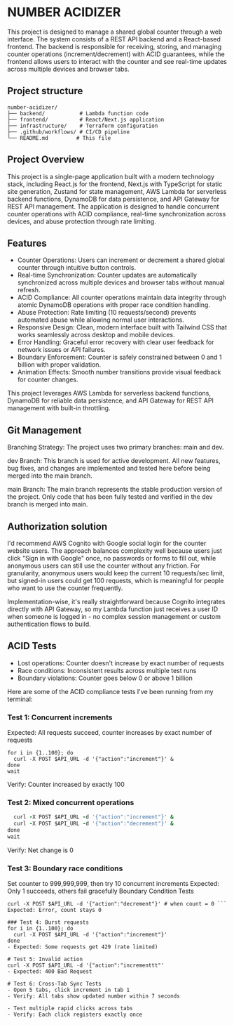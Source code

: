 # NUMBER ACIDIZER

This project is designed to manage a shared global counter through a web interface. The system consists of a REST API backend and a React-based frontend. The backend is responsible for receiving, storing, and managing counter operations (increment/decrement) with ACID guarantees, while the frontend allows users to interact with the counter and see real-time updates across multiple devices and browser tabs.

## Project structure

```
number-acidizer/
├── backend/           # Lambda function code
├── frontend/          # React/Next.js application
├── infrastructure/    # Terraform configuration
├── .github/workflows/ # CI/CD pipeline
└── README.md         # This file
```

## Project Overview

This project is a single-page application built with a modern technology stack, including React.js for the frontend, Next.js with TypeScript for static site generation, Zustand for state management, AWS Lambda for serverless backend functions, DynamoDB for data persistence, and API Gateway for REST API management.
The application is designed to handle concurrent counter operations with ACID compliance, real-time synchronization across devices, and abuse protection through rate limiting.

## Features

- Counter Operations: Users can increment or decrement a shared global counter through intuitive button controls.
- Real-time Synchronization: Counter updates are automatically synchronized across multiple devices and browser tabs without manual refresh.
- ACID Compliance: All counter operations maintain data integrity through atomic DynamoDB operations with proper race condition handling.
- Abuse Protection: Rate limiting (10 requests/second) prevents automated abuse while allowing normal user interactions.
- Responsive Design: Clean, modern interface built with Tailwind CSS that works seamlessly across desktop and mobile devices.
- Error Handling: Graceful error recovery with clear user feedback for network issues or API failures.
- Boundary Enforcement: Counter is safely constrained between 0 and 1 billion with proper validation.
- Animation Effects: Smooth number transitions provide visual feedback for counter changes.

This project leverages AWS Lambda for serverless backend functions, DynamoDB for reliable data persistence, and API Gateway for REST API management with built-in throttling.

## Git Management

Branching Strategy: The project uses two primary branches: main and dev.

dev Branch: This branch is used for active development. All new features, bug fixes, and changes are implemented and tested here before being merged into the main branch.

main Branch: The main branch represents the stable production version of the project. Only code that has been fully tested and verified in the dev branch is merged into main.

## Authorization solution

I'd recommend AWS Cognito with Google social login for the counter website users. The approach balances complexity well because users just click "Sign in with Google" once, no passwords or forms to fill out, while anonymous users can still use the counter without any friction. For granularity, anonymous users would keep the current 10 requests/sec limit, but signed-in users could get 100 requests, which is meaningful for people who want to use the counter frequently.

Implementation-wise, it's really straightforward because Cognito integrates directly with API Gateway, so my Lambda function just receives a user ID when someone is logged in - no complex session management or custom authentication flows to build. 

## ACID Tests


- Lost operations: Counter doesn't increase by exact number of requests
- Race conditions: Inconsistent results across multiple test runs
- Boundary violations: Counter goes below 0 or above 1 billion

Here are some of the ACID compliance tests I've been running from my terminal:

### Test 1: Concurrent increments
 Expected: All requests succeed, counter increases by exact number of requests
```
for i in {1..100}; do
  curl -X POST $API_URL -d '{"action":"increment"}' &
done
wait
```
Verify: Counter increased by exactly 100

### Test 2: Mixed concurrent operations
```for i in {1..50}; do
  curl -X POST $API_URL -d '{"action":"increment"}' &
  curl -X POST $API_URL -d '{"action":"decrement"}' &
done
wait
```
Verify: Net change is 0

### Test 3: Boundary race conditions
 Set counter to 999,999,999, then try 10 concurrent increments
 Expected: Only 1 succeeds, others fail gracefully
Boundary Condition Tests
```
curl -X POST $API_URL -d '{"action":"decrement"}' # when count = 0 ```
Expected: Error, count stays 0

### Test 4: Burst requests
for i in {1..100}; do
  curl -X POST $API_URL -d '{"action":"increment"}'
done
- Expected: Some requests get 429 (rate limited)

# Test 5: Invalid action
curl -X POST $API_URL -d '{"action":"incrementtt"'
- Expected: 400 Bad Request

# Test 6: Cross-Tab Sync Tests
- Open 5 tabs, click increment in tab 1
- Verify: All tabs show updated number within 7 seconds

- Test multiple rapid clicks across tabs
- Verify: Each click registers exactly once

